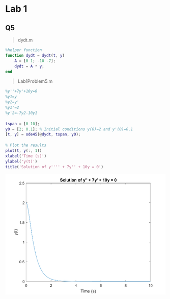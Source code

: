 # Lab 1

## Q5

>dydt.m

```matlab
%helper function
function dydt = dydt(t, y)
    A = [0 1; -10 -7];
    dydt = A * y;
end
```

>Lab1Problem5.m

```matlab
%y''+7y'+10y=0
%y1=y
%y2=y'
%y1'=2
%y'2=-7y2-10y1

tspan = [0 10]; 
y0 = [2; 0.1]; % Initial conditions y(0)=2 and y'(0)=0.1
[t, y] = ode45(@dydt, tspan, y0);

% Plot the results
plot(t, y(:, 1))
xlabel('Time (s)')
ylabel('y(t)')
title('Solution of y'''' + 7y'' + 10y = 0')
```

![plot](Q5Plot.png)
